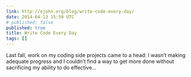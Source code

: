 ```yaml
---
link: http://ejohn.org/blog/write-code-every-day/
date: 2014-04-13 15:59 UTC
# published: false
published: true
title: Write Code Every Day
tags: []
---
```


Last fall, work on my coding side projects came to a head: I wasn’t making adequate progress and I couldn’t find a way to get more done without sacrificing my ability to do effective…
